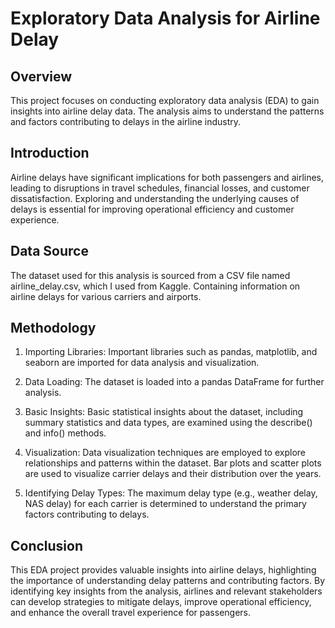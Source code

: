 
# Exploratory Data Analysis for Airline Delay

## Overview
This project focuses on conducting exploratory data analysis (EDA) to gain insights into airline delay data. The analysis aims to understand the patterns and factors contributing to delays in the airline industry.

## Introduction
Airline delays have significant implications for both passengers and airlines, leading to disruptions in travel schedules, financial losses, and customer dissatisfaction. Exploring and understanding the underlying causes of delays is essential for improving operational efficiency and customer experience.

## Data Source
The dataset used for this analysis is sourced from a CSV file named airline_delay.csv, which I used from Kaggle. Containing information on airline delays for various carriers and airports.


## Methodology
1. Importing Libraries: Important libraries such as pandas, matplotlib, and seaborn are imported for data analysis and visualization.

2. Data Loading: The dataset is loaded into a pandas DataFrame for further analysis.

3. Basic Insights: Basic statistical insights about the dataset, including summary statistics and data types, are examined using the describe() and info() methods.

4. Visualization: Data visualization techniques are employed to explore relationships and patterns within the dataset. Bar plots and scatter plots are used to visualize carrier delays and their distribution over the years.

5. Identifying Delay Types: The maximum delay type (e.g., weather delay, NAS delay) for each carrier is determined to understand the primary factors contributing to delays.


## Conclusion
This EDA project provides valuable insights into airline delays, highlighting the importance of understanding delay patterns and contributing factors. By identifying key insights from the analysis, airlines and relevant stakeholders can develop strategies to mitigate delays, improve operational efficiency, and enhance the overall travel experience for passengers.









